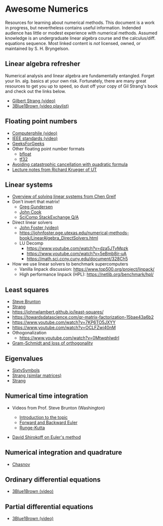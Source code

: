 # Awesome Numerics

Resources for learning about numerical methods.
This document is a work in progress, but nevertheless contains useful information. 
Indended audience has little or modest experience with numerical methods.
Assumed knowledge is an undergraduate linear algebra course and the calculus/diff. equations sequence.
Most linked content is _not_ licensed, owned, or maintained by S. H. Bryngelson.

## Linear algebra refresher 

Numerical analysis and linear algebra are fundamentally entangled. 
Forget your lin. alg. basics at your own risk. 
Fortunately, there are many great resources to get you up to speed, so dust off your copy of Gil Strang's book and check out the links below.

  - [Gilbert Strang (video)](https://www.youtube.com/playlist?list=PL49CF3715CB9EF31D)
  - [3Blue1Brown (video playlist)](https://www.youtube.com/playlist?list=PLZHQObOWTQDPD3MizzM2xVFitgF8hE_ab)

## Floating point numbers 
  - [Computerphile (video)](https://www.youtube.com/watch?v=PZRI1IfStY0)
  - [IEEE standards (video)](https://www.youtube.com/watch?v=RuKkePyo9zk)
  - [GeeksForGeeks](https://www.geeksforgeeks.org/introduction-of-floating-point-representation/) 
  - Other floating point number formats 
    - [bfloat](https://en.wikipedia.org/wiki/Bfloat16_floating-point_format)
    - [tf32](https://blogs.nvidia.com/blog/2020/05/14/tensorfloat-32-precision-format/)
  - [Avoiding catastrophic cancellation with quadratic formula](https://www.cs.utexas.edu/users/flame/laff/alaff/a2appendix-catastrophic-cancellation.html)
  - [Lecture notes from Richard Krueger of UT](http://www.cs.toronto.edu/~krueger/csc165h/f06/lectures/ch7.pdf) 
  
## Linear systems

  - [Overview of solving linear systems from Chen Greif](https://www.cs.tau.ac.il/~dcor/Graphics/adv-slides/Solving.pdf)
  - Don't invert that matrix!
    - [Greg Gundersen](https://gregorygundersen.com/blog/2020/12/09/matrix-inversion/)
    - [John Cook](https://www.johndcook.com/blog/2010/01/19/dont-invert-that-matrix/)
    - [SciComp StackExchange Q/A](https://scicomp.stackexchange.com/questions/26423/practical-example-of-why-it-is-not-good-to-invert-a-matrix)
  - Direct linear solvers 
    - [John Foster (video)](https://www.youtube.com/watch?v=9Brr6fzDb-o)
    - <https://johnfoster.pge.utexas.edu/numerical-methods-book/LinearAlgebra_DirectSolvers.html>
    - LU Decomp 
      - <https://www.youtube.com/watch?v=dza5JTvMpzk> 
      - <https://www.youtube.com/watch?v=5eBmb8ir-uA>
      - <https://math.sci.ccny.cuny.edu/document/328Ch5>
  - How we use linear solvers to benchmark supercomputers 
    - Vanilla linpack discussion: <https://www.top500.org/project/linpack/>
    - High performance linpack (HPL): <https://netlib.org/benchmark/hpl/> 

## Least squares 

  - [Steve Brunton](https://www.youtube.com/watch?v=PjeOmOz9jSY)
  - [Strang](https://www.youtube.com/watch?v=ZUU57Q3CFOU)
  - <https://johnwlambert.github.io/least-squares/>
  - <https://towardsdatascience.com/qr-matrix-factorization-15bae43a6b2>
  - <https://www.youtube.com/watch?v=7KP6TO5JXYY>
  - <https://www.youtube.com/watch?v=OCLFZwi40nM>
  - Othogonalization 
    - <https://www.youtube.com/watch?v=0MtwqhIwdrI> 
  - [Gram-Schmidt and loss of orthogonality](https://www.cis.upenn.edu/~cis6100/Gram-Schmidt-Bjorck.pdf) 

## Eigenvalues 

  - [SixtySymbols](https://www.youtube.com/watch?v=PFDu9oVAE-g)
  - [Strang (similar matrices)](https://www.youtube.com/watch?v=LKMGo8G7-vk)
  - [Strang](https://www.youtube.com/watch?v=ZTNniGvY5IQ)

## Numerical time integration 

  - Videos from Prof. Steve Brunton (Washington) 
    - [Introduction to the topic](https://www.youtube.com/watch?v=rdB9vN2YxKs) 
    - [Forward and Backward Euler](https://www.youtube.com/watch?v=zdz1q4tJOmE) 
    - [Runge-Kutta](https://www.youtube.com/watch?v=5CXhHx56COo)
  
  - [David Shirokoff on Euler's method](https://www.youtube.com/watch?v=X5-ucBtneVM)

## Numerical integration and quadrature

  - [Chasnov](https://www.youtube.com/watch?v=w2xjlPwYock)
  
## Ordinary differential equations

  - [3Blue1Brown (video)](https://youtu.be/p_di4Zn4wz4)

## Partial differential equations

  - [3Blue1Brown (video)](https://youtu.be/ly4S0oi3Yz8)
